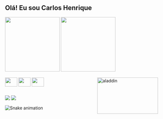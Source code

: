 ## Olá! Eu sou Carlos Henrique
<div>
  <a href="https://github.com/Hwnrique"><a/>
  <img height="180em" src="https://github-readme-stats.vercel.app/api?username=Hwnrique&show_icons=true&theme=transparent&include_all_commits=true&count_private=true"/>
  <img height="180em" src="https://github-readme-stats.vercel.app/api/top-langs/?username=Hwnrique&layout=compact&langs=count&theme=transparent"/>
</div>

<div style="display: inline:block"><br>
<img align="center" alt:"Hwnrique-Html" height="30" width="40" src="https://cdn.jsdelivr.net/gh/devicons/devicon@latest/icons/html5/html5-original.svg"/>
<img align="center" alt:"Hwnrique-Css" height="30" width="40" src="https://cdn.jsdelivr.net/gh/devicons/devicon@latest/icons/css3/css3-original.svg"/>
<img align="center" alt:"Hwnrique-Js" height="30" width="40" src="https://cdn.jsdelivr.net/gh/devicons/devicon@latest/icons/javascript/javascript-original.svg"/>
<img align= right alt="aladdin" height="120" width="200" src="https://media4.giphy.com/media/v1.Y2lkPTc5MGI3NjExMGtjYngyaDM2ODhvcWVleHVnMWZlNjRzb3V0NzZ3dnRhcXBwdzVmOCZlcD12MV9pbnRlcm5hbF9naWZfYnlfaWQmY3Q9Zw/H1TeyK3LtqUGk/giphy.gif"/>
</div>

##

<div>
  <a href = "mailto:carloshwnrique221@gmail.com"><img src="https://img.shields.io/badge/-Gmail-%23333?style=for-the-badge&logo=gmail&logoColor=white" target="_blank"></a>
  <a href="https://www.linkedin.com/in/carlos-henrique-portela-rocha-292397305/" target="_blank"><img src="https://img.shields.io/badge/-LinkedIn-%230077B5?style=for-the-badge&logo=linkedin&logoColor=white" target="_blank"></a> 
</div>

![Snake animation](https://github.com/Hwnrique/Hwnrique/blob/output/github-contribuition-grid-snake.svg)
